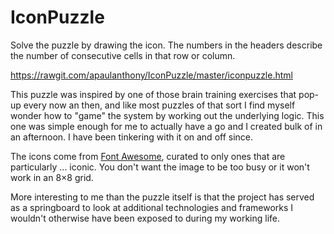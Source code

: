 # IconPuzzle

Solve the puzzle by drawing the icon. The numbers in the headers describe the number of consecutive cells in that row or column.

https://rawgit.com/apaulanthony/IconPuzzle/master/iconpuzzle.html

This puzzle was inspired by one of those brain training exercises that pop-up every now an then, and like most puzzles of that sort I find myself wonder how to "game" the system by working out the underlying logic. This one was simple enough for me to actually have a go and I created bulk of in an afternoon. I have been tinkering with it on and off since. 

The icons come from [Font Awesome](https://fontawesome.com/icons?d=gallery&m=free), curated to only ones that are particularly ... iconic. You don't want the image to be too busy or it won't work in an 8×8 grid.  

More interesting to me than the puzzle itself is that the project has served as a springboard to look at additional technologies and frameworks I wouldn't otherwise have been exposed to during my working life. 